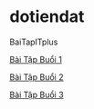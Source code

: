﻿# dotiendat
BaiTapITplus

  <a href="https://dtdat1998.github.io/dotiendat/BTBuoi1/BTb1.html" target="blank">Bài Tập Buổi 1</a>


  <a href="https://dtdat1998.github.io/dotiendat/BTBuoi2/BT1_2.html" target="blank">Bài Tập Buổi 2</a>


  <a href="https://dtdat1998.github.io/dotiendat/BTBuoi1/index.html" target="blank">Bài Tập Buổi 3</a>


